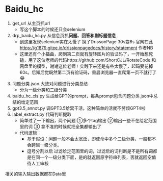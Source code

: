 # Baidu_hc

1. get_url 从主页抓url
    - 写这个脚本的时候还只会selenium 
3. drp_baidu_hc.py  从信息页抓**问题、回答和副标题信息**
    - 到这里发现selenium实在太慢了 换了DrissonPage 30s变8s 官网在此 https://g1879.gitee.io/drissionpagedocs/history/statement 作者NB
    - 这里还有个小插曲，爬到第二页就有旋转图片的验证码了，一开始想死磕，用了这位老师的代码https://github.com/ShortCJL/RotateCode 和网盘里的模型，谢谢这位老师！实践下来还是有些太慢了，起码要花掉60s。后知后觉既然第二页有验证码，重启浏览器一直爬第一页不就行了😂
5. 问题分类.json  大致对问题进行分类总结
    - 分为一级分类和二级分类
7. baidu_hc_cls.py 生成给GPT的prompt，每条prompt包含问题分类.json中总结的给定范围
8. gpt3.5_annot.py  调GPT3.5给窝干活，这种简单的活就不劳烦GPT4啦
9. label_extract.py  代码判断提取
    - 简单过了一下输出，两个问题 ①多个tag输出 ②输出一些不在给定范围里的词 ③ 拿不准的时候就把全集都输出了
    - 代码逻辑：
        - 基于假设：问题一般不会太宽泛，即使命中多个二级分类，一般都不会跨越一级分类。
        - 逗号分割以后 过滤给定范围里的词，过滤后的词判断是不是所有词都是在同一个一级分类下面，是的就返回原字符串列表，否就返回空值待人工审核


相关的输入输出数据都在Data里

